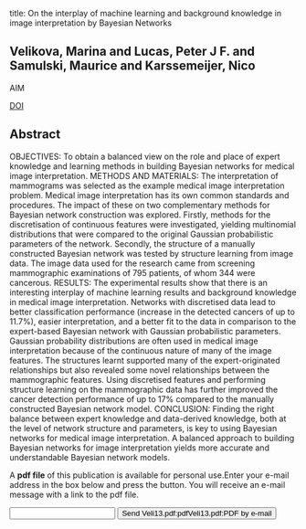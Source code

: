 title: On the interplay of machine learning and background knowledge in image interpretation by Bayesian Networks

## Velikova, Marina and Lucas, Peter J F. and Samulski, Maurice and Karssemeijer, Nico
AIM

<a href="https://doi.org/10.1016/j.artmed.2012.12.004">DOI</a>

## Abstract
OBJECTIVES: To obtain a balanced view on the role and place of expert knowledge and learning methods in building Bayesian networks for medical image interpretation. METHODS AND MATERIALS: The interpretation of mammograms was selected as the example medical image interpretation problem. Medical image interpretation has its own common standards and procedures. The impact of these on two complementary methods for Bayesian network construction was explored. Firstly, methods for the discretisation of continuous features were investigated, yielding multinomial distributions that were compared to the original Gaussian probabilistic parameters of the network. Secondly, the structure of a manually constructed Bayesian network was tested by structure learning from image data. The image data used for the research came from screening mammographic examinations of 795 patients, of whom 344 were cancerous. RESULTS: The experimental results show that there is an interesting interplay of machine learning results and background knowledge in medical image interpretation. Networks with discretised data lead to better classification performance (increase in the detected cancers of up to 11.7%), easier interpretation, and a better fit to the data in comparison to the expert-based Bayesian network with Gaussian probabilistic parameters. Gaussian probability distributions are often used in medical image interpretation because of the continuous nature of many of the image features. The structures learnt supported many of the expert-originated relationships but also revealed some novel relationships between the mammographic features. Using discretised features and performing structure learning on the mammographic data has further improved the cancer detection performance of up to 17% compared to the manually constructed Bayesian network model. CONCLUSION: Finding the right balance between expert knowledge and data-derived knowledge, both at the level of network structure and parameters, is key to using Bayesian networks for medical image interpretation. A balanced approach to building Bayesian networks for image interpretation yields more accurate and understandable Bayesian network models.

A <b>pdf file</b> of this publication is available for personal use.Enter your e-mail address in the box below and press the button. You will receive an e-mail message with a link to the pdf file.
<form action="sender.php">  <input type="text" name="email">  <input type="submit" value="Send Veli13.pdf:pdfVeli13.pdf:PDF by e-mail"></form>